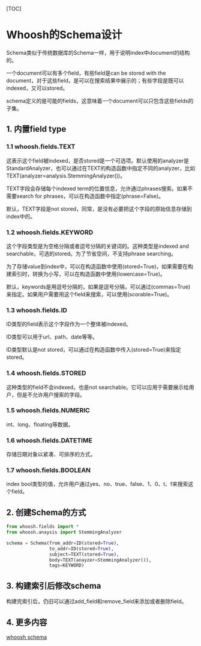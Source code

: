 [TOC]

# Whoosh的Schema设计

Schema类似于传统数据库的Schema一样，用于说明index中document的结构的。

一个document可以有多个field，有些field是can be stored with the document，对于这些field，是可以在搜索结果中展示的；有些字段是既可以indexed，又可以stored。

schema定义的是可能的fields，这意味着一个document可以只包含这些fields的子集。

## 1. 内置field type

### 1.1 whoosh.fields.TEXT

这表示这个field被indexed，是否stored是一个可选项。默认使用的analyzer是StandardAnalyzer，也可以通过在TEXT的构造函数中指定不同的analyzer，比如TEXT(analyzer=analysis.StemmingAnalyzer())。

TEXT字段会存储每个indexed term的位置信息，允许通过phrases搜索。如果不需要search for phrases，可以在构造函数中指定(phrase=False)。

默认，TEXT字段是not stored，同常，是没有必要把这个字段的原始信息存储到index中的。

### 1.2 whoosh.fields.KEYWORD

这个字段类型是为空格分隔或者逗号分隔的关键词的。这种类型是indexed and searchable，可选的stored。为了节省空间，不支持phrase searching。

为了存储value到index中，可以在构造函数中使用(stored=True)，如果需要在构建索引时，转换为小写，可以在构造函数中使用(lowercase=True)。

默认，keywords是用逗号分隔的，如果是逗号分隔，可以通过(commas=True)来指定。如果用户需要用这个field来搜索，可以使用(scorable=True)。

### 1.3 whoosh.fields.ID

ID类型的field表示这个字段作为一个整体被indexed。

ID类型可以用于url、path、date等等。

ID类型默认是not stored，可以通过在构造函数中传入(stored=True)来指定stored。

### 1.4 whoosh.fields.STORED

这种类型的field不会indexed，也是not searchable。它可以应用于需要展示给用户，但是不允许用户搜索的字段。

### 1.5 whoosh.fields.NUMERIC

int、long、floating等数据。

### 1.6 whoosh.fields.DATETIME

存储日期对象以紧凑、可排序的方式。

### 1.7 whoosh.fields.BOOLEAN

index bool类型的值，允许用户通过yes、no、true、false、1、0、t、f来搜索这个field。

## 2. 创建Schema的方式

```python
from whoosh.fields import *
from whoosh.anaysis import StemmingAnalyzer

schema = Schema(from_addr=ID(stored=True),
                to_addr=ID(stored=True),
                subject=TEXT(stored=True),
                body=TEXT(anayzer=StemmingAnalyzer()),
                tags=KEYWORD)
```

## 3. 构建索引后修改schema

构建完索引后，仍旧可以通过add_field和remove_field来添加或者删除field。

## 4. 更多内容

[whoosh schema](https://whoosh.readthedocs.io/en/latest/schema.html)
